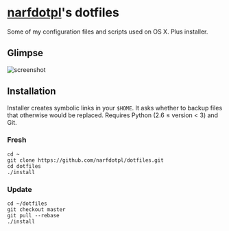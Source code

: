 [narfdotpl][]'s dotfiles
========================

Some of my configuration files and scripts used on OS X.
Plus installer.

  [narfdotpl]: http://narf.pl/


Glimpse
-------

![screenshot](http://dl.dropbox.com/u/2618196/dotfiles.png)


Installation
------------

Installer creates symbolic links in your `$HOME`.  It asks whether
to backup files that otherwise would be replaced.  Requires Python
(2.6 ≤ version < 3) and Git.


### Fresh

    cd ~
    git clone https://github.com/narfdotpl/dotfiles.git
    cd dotfiles
    ./install


### Update

    cd ~/dotfiles
    git checkout master
    git pull --rebase
    ./install
